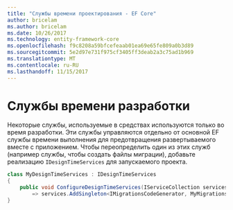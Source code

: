 ```yaml
---
title: "Службы времени проектирования - EF Core"
author: bricelam
ms.author: bricelam
ms.date: 10/26/2017
ms.technology: entity-framework-core
ms.openlocfilehash: f9c8208a59bfcefeaab01ea69e65fe809a0b3d89
ms.sourcegitcommit: 5e2d97e731f975cf3405ff3deab2a3c75ad1b969
ms.translationtype: MT
ms.contentlocale: ru-RU
ms.lasthandoff: 11/15/2017
---
```

<a name="design-time-services"></a>Службы времени разработки
====================
Некоторые службы, используемые в средствах используются только во время разработки. Эти службы управляются отдельно от основной EF службы времени выполнения для предотвращения развертываемого вместе с приложением. Чтобы переопределить один из этих служб (например службы, чтобы создать файлы миграции), добавьте реализацию `IDesignTimeServices` для запускаемого проекта.

``` csharp
class MyDesignTimeServices : IDesignTimeServices
{
    public void ConfigureDesignTimeServices(IServiceCollection services)
        => services.AddSingleton<IMigrationsCodeGenerator, MyMigrationsCodeGenerator>()
}
```
